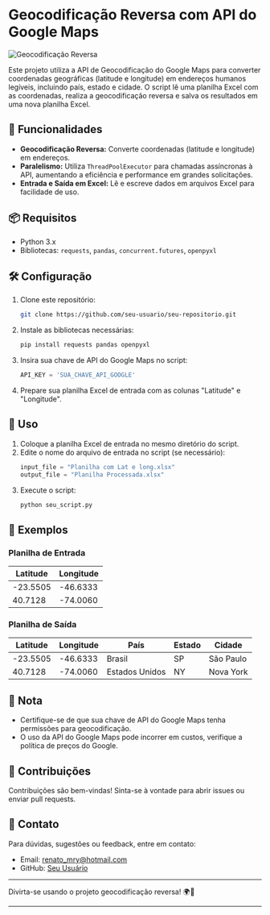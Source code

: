 # Geocodificação Reversa com API do Google Maps

![Geocodificação Reversa](https://img.shields.io/badge/Geocodificação-Reversa-brightgreen)

Este projeto utiliza a API de Geocodificação do Google Maps para converter coordenadas geográficas (latitude e longitude) em endereços humanos legíveis, incluindo país, estado e cidade. O script lê uma planilha Excel com as coordenadas, realiza a geocodificação reversa e salva os resultados em uma nova planilha Excel.

## 🚀 Funcionalidades

- **Geocodificação Reversa:** Converte coordenadas (latitude e longitude) em endereços.
- **Paralelismo:** Utiliza `ThreadPoolExecutor` para chamadas assíncronas à API, aumentando a eficiência e performance em grandes solicitações.
- **Entrada e Saída em Excel:** Lê e escreve dados em arquivos Excel para facilidade de uso.

## 📦 Requisitos

- Python 3.x
- Bibliotecas: `requests`, `pandas`, `concurrent.futures`, `openpyxl`

## 🛠️ Configuração

1. Clone este repositório:
    ```bash
    git clone https://github.com/seu-usuario/seu-repositorio.git
    ```
2. Instale as bibliotecas necessárias:
    ```bash
    pip install requests pandas openpyxl
    ```
3. Insira sua chave de API do Google Maps no script:
    ```python
    API_KEY = 'SUA_CHAVE_API_GOOGLE'
    ```
4. Prepare sua planilha Excel de entrada com as colunas "Latitude" e "Longitude".

## 📄 Uso

1. Coloque a planilha Excel de entrada no mesmo diretório do script.
2. Edite o nome do arquivo de entrada no script (se necessário):
    ```python
    input_file = "Planilha com Lat e long.xlsx"
    output_file = "Planilha Processada.xlsx"
    ```
3. Execute o script:
    ```bash
    python seu_script.py
    ```

## 🌟 Exemplos

### Planilha de Entrada

| Latitude | Longitude |
|----------|-----------|
| -23.5505 | -46.6333  |
| 40.7128  | -74.0060  |

### Planilha de Saída

| Latitude | Longitude | País        | Estado | Cidade     |
|----------|-----------|-------------|--------|------------|
| -23.5505 | -46.6333  | Brasil      | SP     | São Paulo  |
| 40.7128  | -74.0060  | Estados Unidos | NY   | Nova York  |

## 📝 Nota

- Certifique-se de que sua chave de API do Google Maps tenha permissões para geocodificação.
- O uso da API do Google Maps pode incorrer em custos, verifique a política de preços do Google.

## 🤝 Contribuições

Contribuições são bem-vindas! Sinta-se à vontade para abrir issues ou enviar pull requests.

## 📧 Contato

Para dúvidas, sugestões ou feedback, entre em contato:
- Email: renato_mry@hotmail.com
- GitHub: [Seu Usuário](https://github.com/Renato-Ribeiroo)

---

Divirta-se usando o projeto geocodificação reversa! 🌍🔄

---
